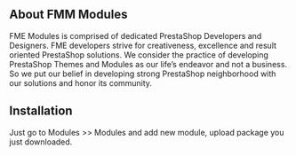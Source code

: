 About FMM Modules
---------------

FME Modules is comprised of dedicated PrestaShop Developers and Designers. FME developers strive for creativeness, excellence and result oriented PrestaShop solutions. We consider the practice of developing PrestaShop Themes and Modules as our life’s endeavor and not a business. So we put our belief in developing strong PrestaShop neighborhood with our solutions and honor its community.

Installation
--------

Just go to Modules >> Modules and add new module, upload package you just downloaded.






